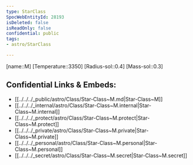```yaml
---
type: StarClass
SpocWebEntityId: 28193
isDeleted: false
isReadOnly: false
confidential: public
tags:
- astro/StarClass

---
```


[name::M]
[Temperature::3350]
[Radius-sol::0.4]
[Mass-sol::0.3]




## Confidential Links & Embeds: 
- [[../../../_public/astro/Class/Star-Class~M.md|Star-Class~M]] 
- [[../../../_internal/astro/Class/Star-Class~M.internal|Star-Class~M.internal]] 
- [[../../../_protect/astro/Class/Star-Class~M.protect|Star-Class~M.protect]] 
- [[../../../_private/astro/Class/Star-Class~M.private|Star-Class~M.private]] 
- [[../../../_personal/astro/Class/Star-Class~M.personal|Star-Class~M.personal]] 
- [[../../../_secret/astro/Class/Star-Class~M.secret|Star-Class~M.secret]]

